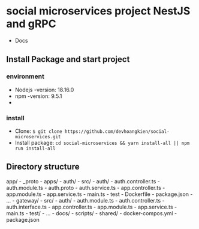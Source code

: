 # social microservices project NestJS and gRPC
- Docs
## Install Package and start project
### environment
- Nodejs -version: 18.16.0
- npm -version: 9.5.1
- 
### install
- Clone: `$ git clone https://github.com/devhoangkien/social-microservices.git`
- Install package: `cd social-microservices && yarn install-all || npm run install-all`


## Directory structure 
 app/
    - _proto
    - apps/
      - auth/
        - src/
          - auth/
            - auth.controller.ts
            - auth.module.ts
            - auth.proto
            - auth.service.ts
          - app.controller.ts
          - app.module.ts
          - app.service.ts
          - main.ts
        - test
        - Dockerfile
        - package.json
        - ...
    - gateway/
      - src/
        - auth/
          - auth.module.ts
          - auth.controller.ts
          - auth.interface.ts
        - app.controller.ts
        - app.module.ts
        - app.service.ts
        - main.ts
      - test/
      - ...
    - docs/
    - scripts/
    - shared/
    - docker-compos.yml
    - package.json
  